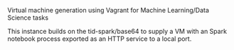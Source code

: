 Virtual machine generation using Vagrant for Machine Learning/Data Science tasks

This instance builds on the tid-spark/base64 to supply a VM with an Spark 
notebook process exported as an HTTP service to a local port.
